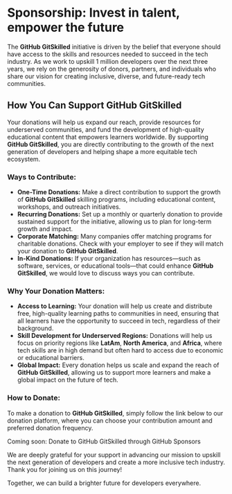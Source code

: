 # Sponsorship: Invest in talent, empower the future

The **GitHub GitSkilled** initiative is driven by the belief that everyone should have access to the skills and resources needed to succeed in the tech industry. As we work to upskill 1 million developers over the next three years, we rely on the generosity of donors, partners, and individuals who share our vision for creating inclusive, diverse, and future-ready tech communities.

## How You Can Support GitHub GitSkilled

Your donations will help us expand our reach, provide resources for underserved communities, and fund the development of high-quality educational content that empowers learners worldwide. By supporting **GitHub GitSkilled**, you are directly contributing to the growth of the next generation of developers and helping shape a more equitable tech ecosystem.

### Ways to Contribute:

- **One-Time Donations:** Make a direct contribution to support the growth of **GitHub GitSkilled** skilling programs, including educational content, workshops, and outreach initiatives.
- **Recurring Donations:** Set up a monthly or quarterly donation to provide sustained support for the initiative, allowing us to plan for long-term growth and impact.
- **Corporate Matching:** Many companies offer matching programs for charitable donations. Check with your employer to see if they will match your donation to **GitHub GitSkilled**.
- **In-Kind Donations:** If your organization has resources—such as software, services, or educational tools—that could enhance **GitHub GitSkilled**, we would love to discuss ways you can contribute.

### Why Your Donation Matters:

- **Access to Learning:** Your donation will help us create and distribute free, high-quality learning paths to communities in need, ensuring that all learners have the opportunity to succeed in tech, regardless of their background.
- **Skill Development for Underserved Regions:** Donations will help us focus on priority regions like **LatAm**, **North America**, and **Africa**, where tech skills are in high demand but often hard to access due to economic or educational barriers.
- **Global Impact:** Every donation helps us scale and expand the reach of **GitHub GitSkilled**, allowing us to support more learners and make a global impact on the future of tech.

### How to Donate:

To make a donation to **GitHub GitSkilled**, simply follow the link below to our donation platform, where you can choose your contribution amount and preferred donation frequency.

Coming soon: Donate to GitHub GitSkilled through GitHub Sponsors

We are deeply grateful for your support in advancing our mission to upskill the next generation of developers and create a more inclusive tech industry. Thank you for joining us on this journey!

Together, we can build a brighter future for developers everywhere.

